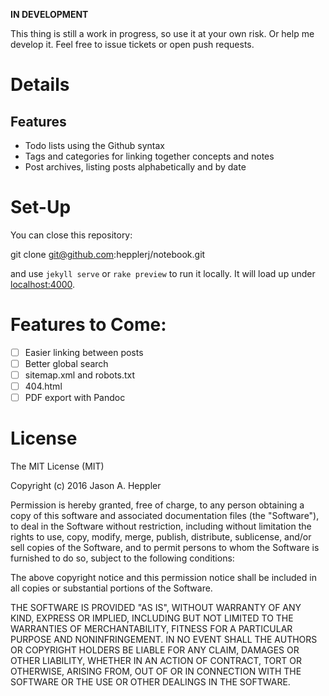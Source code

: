 **IN DEVELOPMENT**

This thing is still a work in progress, so use it at your own risk. Or help me develop it. Feel free to issue tickets or open push requests.

# Details

## Features

-   Todo lists using the Github syntax
-   Tags and categories for linking together concepts and notes
-   Post archives, listing posts alphabetically and by date

# Set-Up

You can close this repository:

  git clone git@github.com:hepplerj/notebook.git

and use `jekyll serve` or `rake preview` to run it locally. It will load up under [localhost:4000](http://localhost:4000).

# Features to Come:

- [ ] Easier linking between posts
- [ ] Better global search
- [ ] sitemap.xml and robots.txt
- [ ] 404.html
- [ ] PDF export with Pandoc

# License

The MIT License (MIT)

Copyright (c) 2016 Jason A. Heppler

Permission is hereby granted, free of charge, to any person obtaining a copy of this software and associated documentation files (the "Software"), to deal in the Software without restriction, including without limitation the rights to use, copy, modify, merge, publish, distribute, sublicense, and/or sell copies of the Software, and to permit persons to whom the Software is furnished to do so, subject to the following conditions:

The above copyright notice and this permission notice shall be included in all copies or substantial portions of the Software.

THE SOFTWARE IS PROVIDED "AS IS", WITHOUT WARRANTY OF ANY KIND, EXPRESS OR IMPLIED, INCLUDING BUT NOT LIMITED TO THE WARRANTIES OF MERCHANTABILITY, FITNESS FOR A PARTICULAR PURPOSE AND NONINFRINGEMENT. IN NO EVENT SHALL THE AUTHORS OR COPYRIGHT HOLDERS BE LIABLE FOR ANY CLAIM, DAMAGES OR OTHER LIABILITY, WHETHER IN AN ACTION OF CONTRACT, TORT OR OTHERWISE, ARISING FROM, OUT OF OR IN CONNECTION WITH THE SOFTWARE OR THE USE OR OTHER DEALINGS IN THE SOFTWARE.
